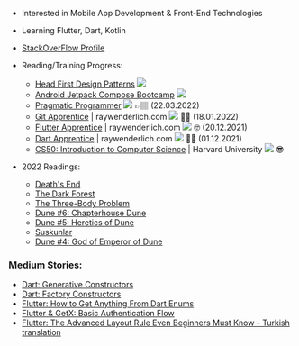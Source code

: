 
- Interested in Mobile App Development & Front-End Technologies
- Learning Flutter, Dart, Kotlin
- [StackOverFlow Profile](https://stackoverflow.com/users/14269222/suat-%c3%96zkaya)

- Reading/Training Progress:
  - [Head First Design Patterns](https://www.amazon.com.tr/Head-First-Design-Patterns-Object-oriented-dp-149207800X/dp/149207800X) ![](https://us-central1-progress-markdown.cloudfunctions.net/progress/0)
  - [Android Jetpack Compose Bootcamp](https://www.udemy.com/course/kotling-android-jetpack-compose-) ![](https://us-central1-progress-markdown.cloudfunctions.net/progress/25) 
  - [Pragmatic Programmer](https://www.amazon.com.tr/Pragmatic-Programmer-journey-mastery-Anniversary-dp-0135957052/dp/0135957052/) ![](https://us-central1-progress-markdown.cloudfunctions.net/progress/100) 👉🏽 (22.03.2022)
  - [Git Apprentice](https://www.raywenderlich.com/books/git-apprentice) | raywenderlich.com ![](https://us-central1-progress-markdown.cloudfunctions.net/progress/100) ✍🏽 (18.01.2022)
  - [Flutter Apprentice](https://www.raywenderlich.com/books/flutter-apprentice) | raywenderlich.com ![](https://us-central1-progress-markdown.cloudfunctions.net/progress/100) 🤓 (20.12.2021)
  - [Dart Apprentice](https://www.raywenderlich.com/books/dart-apprentice)  | raywenderlich.com ![](https://us-central1-progress-markdown.cloudfunctions.net/progress/100) ✌🏼 (01.12.2021)
  - [CS50: Introduction to Computer Science](https://www.edx.org/course/introduction-computer-science-harvardx-cs50x) | Harvard University ![](https://us-central1-progress-markdown.cloudfunctions.net/progress/100) 😎

- 2022 Readings:
  - [Death's End](https://www.goodreads.com/book/show/25451264-death-s-end)
  - [The Dark Forest](https://www.goodreads.com/book/show/23168817-the-dark-forest)
  - [The Three-Body Problem](http://www.ithaki.com.tr/urun/uc-cisim-problemi/)
  - [Dune #6: Chapterhouse Dune](https://1000kitap.com/kitap/dune-rahibeler-meclisi--254473)
  - [Dune #5: Heretics of Dune](https://1000kitap.com/kitap/dune-sapkinlari--244146)
  - [Suskunlar](https://1000kitap.com/kitap/suskunlar--1035)
  - [Dune #4: God of Emperor of Dune](http://www.ithaki.com.tr/urun/dune-tanri-imparatoru/)
  
<!---
- <details>
  <summary><h4>My 2022 Readings 👈🏼 Click</h4></summary>
  <tr>
 <a href="https://www.goodreads.com/book/show/23168817-the-dark-forest" target="_blank">
  <img src="https://user-images.githubusercontent.com/63163416/163053620-16ea16b3-3f5b-4051-80e6-5a67dc4a8384.jpeg" width=30% /></a>
 <a href="https://www.goodreads.com/book/show/23168817-the-dark-forest" target="_blank">
  <img src="https://user-images.githubusercontent.com/63163416/163053945-44a3296a-4715-4649-8f55-5847f55f4920.jpeg" width=30% /></a>   
 <a href="https://www.goodreads.com/book/show/23168817-the-dark-forest" target="_blank"> 
  <img src="https://user-images.githubusercontent.com/63163416/163053999-22727743-9ea3-4bff-baf6-1e2aa29e3ad8.jpeg" width=30% /></a>
  </tr>
  <tr>
  <img src="http://www.ithaki.com.tr/wp-content/uploads/2019/04/t%C3%BCm-s-is.jpg" width=30% />
  <img src="http://www.ithaki.com.tr/wp-content/uploads/2019/04/t%C3%BCm-s-is.jpg" width=30% />
  <img src="http://www.ithaki.com.tr/wp-content/uploads/2019/04/t%C3%BCm-s-is.jpg" width=30% />
  </tr>
</details>

![three_body_problem](https://user-images.githubusercontent.com/63163416/163053945-44a3296a-4715-4649-8f55-5847f55f4920.jpeg)

![dune_6](https://user-images.githubusercontent.com/63163416/163053999-22727743-9ea3-4bff-baf6-1e2aa29e3ad8.jpeg)

--->


### Medium Stories:
- [Dart: Generative Constructors](https://medium.com/@suatozkaya/69c5b9db5230)
- [Dart: Factory Constructors](https://medium.com/@suatozkaya/dart-constructors-101-3bf36339ea0)
- [Flutter: How to Get Anything From Dart Enums](https://medium.com/@suatozkaya/how-to-get-anything-from-dart-enums-ad53734325ca)
- [Flutter & GetX: Basic Authentication Flow](https://medium.com/@suatozkaya/flutter-getx-basic-authentication-flow-de3d0313d5ae)
- [Flutter: The Advanced Layout Rule Even Beginners Must Know - Turkish translation](https://medium.com/@suatozkaya/flutter-herkesin-bilmesi-gereken-temel-layout-kurallar%C4%B1-3395762b518e)


<!---
ozkayas/ozkayas is a ✨ special ✨ repository because its `README.md` (this file) appears on your GitHub profile.
You can click the Preview link to take a look at your changes.

--->
